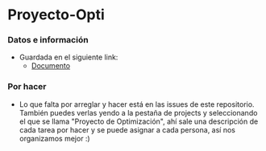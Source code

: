 # Proyecto-Opti
### Datos e información 
- Guardada en el siguiente link:
  - [Documento](https://docs.google.com/document/d/1b4AriJaskal7BICTW-rumk7lducsXSGr7e0InK1vad8/edit?tab=t.0)

### Por hacer
- Lo que falta por arreglar y hacer está en las issues de este repositorio. También puedes verlas yendo a la pestaña de projects y seleccionando el que se llama "Proyecto de Optimización", ahí sale una descripción de cada tarea por hacer y se puede asignar a cada persona, así nos organizamos mejor :)
